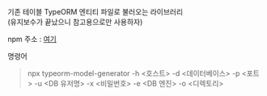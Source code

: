 기존 테이블 TypeORM 엔티티 파일로 불러오는 라이브러리  
(유지보수가 끝났으니 참고용으로만 사용하자)

npm 주소 : [여기](https://www.npmjs.com/package/typeorm-model-generator)

명령어

> npx typeorm-model-generator -h <호스트> -d <데이터베이스> -p <포트> -u <DB 유저명> -x <비밀번호> -e <DB 엔진> -o <디렉토리>

